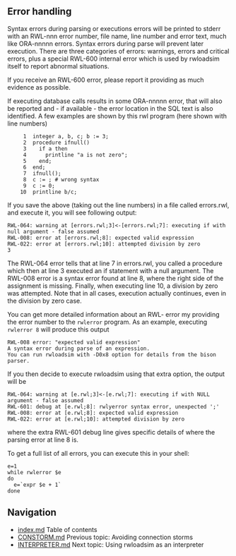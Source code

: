 ## Error handling 
Syntax errors during parsing or executions errors will be printed to 
stderr with an RWL-nnn error number, file name, line number and error 
text, much like ORA-nnnnn errors.
Syntax errors during parse will prevent later execution.
There are three categories of errors: warnings, errors and critical 
errors, plus a special RWL-600 internal error which is used by 
rwloadsim itself to report abnormal situations.

If you receive an RWL-600 error, please report it providing as much 
evidence as possible.

If executing database calls results in some ORA-nnnnn error, that will 
also be reported and - if available - the error location in the SQL 
text is also identified.
A few examples are shown by this rwl program (here shown with line 
numbers) 
```
     1  integer a, b, c; b := 3;
     2  procedure ifnull()
     3    if a then
     4      printline "a is not zero";
     5    end;
     6  end;
     7  ifnull();
     8  c := ; # wrong syntax
     9  c := 0;
    10  printline b/c;
```
If you save the above (taking out the line numbers) in a file called 
errors.rwl, and execute it, you will see following output: 
```
RWL-064: warning at [errors.rwl;3]<-[errors.rwl;7]: executing if with null argument - false assumed
RWL-008: error at [errors.rwl;8]: expected valid expression
RWL-022: error at [errors.rwl;10]: attempted division by zero
3
```
The RWL-064 error tells that at line 7 in errors.rwl, you called a 
procedure which then at line 3 executed an if statement with a null 
argument.
The RWL-008 error is a syntax error found at line 8, where the right 
side of the assignment is missing.
Finally, when executing line 10, a division by zero was attempted.
Note that in all cases, execution actually continues, even in the 
division by zero case. 

You can get more detailed information about an RWL- error my providing
the error number to the ```rwlerror``` program.
As an example, executing ```rwlerror 8```
will produce this output
```
RWL-008 error: "expected valid expression"
A syntax error during parse of an expression.
You can run rwloadsim with -D0x8 option for details from the bison parser.
```
If you then decide to execute rwloadsim using that extra option, the output
will be
```
RWL-064: warning at [e.rwl;3]<-[e.rwl;7]: executing if with NULL argument - false assumed
RWL-601: debug at [e.rwl;8]: rwlyerror syntax error, unexpected ';'
RWL-008: error at [e.rwl;8]: expected valid expression
RWL-022: error at [e.rwl;10]: attempted division by zero
```
where the extra RWL-601 debug line gives specific details of where the parsing
error at line 8 is.

To get a full list of all errors, you can execute this in your shell:
```
e=1
while rwlerror $e
do
  e=`expr $e + 1`
done
```

## Navigation
* [index.md](index.md#rwpload-simulator-users-guide) Table of contents
* [CONSTORM.md](CONSTORM.md) Previous topic: Avoiding connection storms
* [INTERPRETER.md](INTERPRETER.md) Next topic: Using rwloadsim as an interpreter
